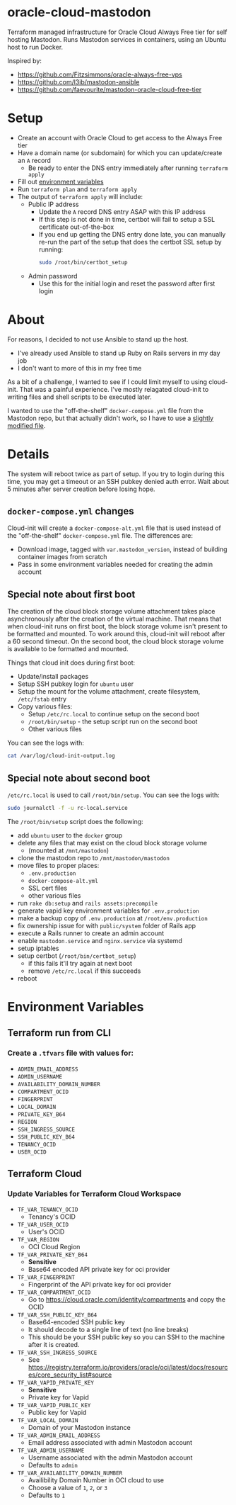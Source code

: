 # oracle-cloud-mastodon
Terraform managed infrastructure for Oracle Cloud Always Free tier for
self hosting Mastodon.  Runs Mastodon services in containers, using an Ubuntu
host to run Docker.

Inspired by:
  * https://github.com/Fitzsimmons/oracle-always-free-vps
  * https://github.com/l3ib/mastodon-ansible
  * https://github.com/faevourite/mastodon-oracle-cloud-free-tier

# Setup
  * Create an account with Oracle Cloud to get access to the Always Free tier
  * Have a domain name (or subdomain) for which you can update/create an `A`
    record
    * Be ready to enter the DNS entry immediately after running
      `terraform apply`
  * Fill out [environment variables](#environment-variables)
  * Run `terraform plan` and `terraform apply`
  * The output of `terraform apply` will include:
    * Public IP address
      * Update the `A` record DNS entry ASAP with this IP address
      * If this step is not done in time, certbot will fail to setup a SSL
        certificate out-of-the-box
      * If you end up getting the DNS entry done late, you can manually re-run
        the part of the setup that does the certbot SSL setup by running:
        ```bash
        sudo /root/bin/certbot_setup
        ```
    * Admin password
      * Use this for the initial login and reset the password after first login

# About
For reasons, I decided to not use Ansible to stand up the host.
  * I've already used Ansible to stand up Ruby on Rails servers in my day job
  * I don't want to more of this in my free time

As a bit of a challenge, I wanted to see if I could limit myself to using
cloud-init.  That was a painful experience.  I've mostly relagated cloud-init
to writing files and shell scripts to be executed later.

I wanted to use the "off-the-shelf" `docker-compose.yml` file from the Mastodon
repo, but that actually didn't work, so I have to use a
[slightly modified file](#docker-composeyml-changes).

# Details
The system will reboot twice as part of setup.  If you try to login during this
time, you may get a timeout or an SSH pubkey denied auth error.  Wait about 5
minutes after server creation before losing hope.

## `docker-compose.yml` changes
Cloud-init will create a `docker-compose-alt.yml` file that is used instead of
the "off-the-shelf" `docker-compose.yml` file.  The differences are:
  * Download image, tagged with `var.mastodon_version`, instead of building
    container images from scratch
  * Pass in some environment variables needed for creating the admin account

## Special note about first boot
The creation of the cloud block storage volume attachment takes place
asynchronously after the creation of the virtual machine.  That means that when
cloud-init runs on first boot, the block storage volume isn't present to be
formatted and mounted.  To work around this, cloud-init will reboot after a 60
second timeout.  On the second boot, the cloud block storage volume is available
to be formatted and mounted.

Things that cloud init does during first boot:
  * Update/install packages
  * Setup SSH pubkey login for `ubuntu` user
  * Setup the mount for the volume attachment, create filesystem, `/etc/fstab`
    entry
  * Copy various files:
    * Setup `/etc/rc.local` to continue setup on the second boot
    * `/root/bin/setup` - the setup script run on the second boot
    * Other various files

You can see the logs with:
```bash
cat /var/log/cloud-init-output.log
```

## Special note about second boot
`/etc/rc.local` is used to call `/root/bin/setup`.  You can see the logs with:
```bash
sudo journalctl -f -u rc-local.service
```

The `/root/bin/setup` script does the following:
  * add `ubuntu` user to the `docker` group
  * delete any files that may exist on the cloud block storage volume
    * (mounted at `/mnt/mastodon`)
  * clone the mastodon repo to `/mnt/mastodon/mastodon`
  * move files to proper places:
    * `.env.production`
    * `docker-compose-alt.yml`
    * SSL cert files
    * other various files
  * run `rake db:setup` and `rails assets:precompile`
  * generate vapid key environment variables for `.env.production`
  * make a backup copy of `.env.production` at `/root/env.production`
  * fix ownership issue for with `public/system` folder of Rails app
  * execute a Rails runner to create an admin account
  * enable `mastodon.service` and `nginx.service` via systemd
  * setup iptables
  * setup certbot (`/root/bin/certbot_setup`)
    * if this fails it'll try again at next boot
    * remove `/etc/rc.local` if this succeeds
  * reboot

# Environment Variables
## Terraform run from CLI
### Create a `.tfvars` file with values for:
  * `ADMIN_EMAIL_ADDRESS`
  * `ADMIN_USERNAME`
  * `AVAILABILITY_DOMAIN_NUMBER`
  * `COMPARTMENT_OCID`
  * `FINGERPRINT`
  * `LOCAL_DOMAIN`
  * `PRIVATE_KEY_B64`
  * `REGION`
  * `SSH_INGRESS_SOURCE`
  * `SSH_PUBLIC_KEY_B64`
  * `TENANCY_OCID`
  * `USER_OCID`

## Terraform Cloud
### Update Variables for Terraform Cloud Workspace
  * `TF_VAR_TENANCY_OCID`
    * Tenancy's OCID
  * `TF_VAR_USER_OCID `
    * User's OCID
  * `TF_VAR_REGION `
    * OCI Cloud Region
  * `TF_VAR_PRIVATE_KEY_B64 `
    * **Sensitive**
    * Base64 encoded API private key for oci provider
  * `TF_VAR_FINGERPRINT `
    * Fingerprint of the API private key for oci provider
  * `TF_VAR_COMPARTMENT_OCID`
    * Go to https://cloud.oracle.com/identity/compartments and copy the OCID
  * `TF_VAR_SSH_PUBLIC_KEY_B64`
    * Base64-encoded SSH public key
    * It should decode to a single line of text (no line breaks)
    * This should be your SSH public key so you can SSH to the machine after it
      is created.
  * `TF_VAR_SSH_INGRESS_SOURCE`
    * See https://registry.terraform.io/providers/oracle/oci/latest/docs/resources/core_security_list#source
  * `TF_VAR_VAPID_PRIVATE_KEY`
    * **Sensitive**
    * Private key for Vapid
  * `TF_VAR_VAPID_PUBLIC_KEY`
    * Public key for Vapid
  * `TF_VAR_LOCAL_DOMAIN`
    * Domain of your Mastodon instance
  * `TF_VAR_ADMIN_EMAIL_ADDRESS`
    * Email address associated with admin Mastodon account
  * `TF_VAR_ADMIN_USERNAME`
    * Username associated with the admin Mastodon account
    * Defaults to `admin`
  * `TF_VAR_AVAILABILITY_DOMAIN_NUMBER`
    * Availibility Domain Number in OCI cloud to use
    * Choose a value of `1`, `2`, or `3`
    * Defaults to `1`
